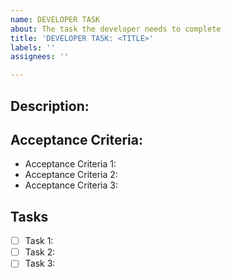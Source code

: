 ```yaml
---
name: DEVELOPER TASK
about: The task the developer needs to complete
title: 'DEVELOPER TASK: <TITLE>'
labels: ''
assignees: ''

---
```


## Description:

## Acceptance Criteria:
* Acceptance Criteria 1:
* Acceptance Criteria 2:
* Acceptance Criteria 3:

## Tasks
- [ ] Task 1:
- [ ] Task 2:
- [ ] Task 3:
